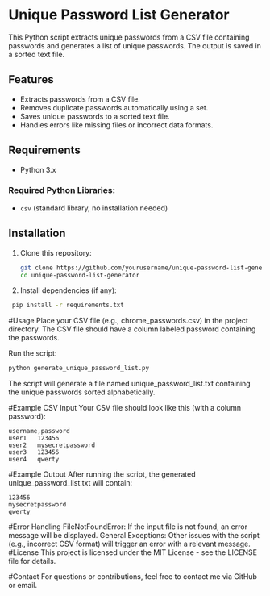 # Unique Password List Generator

This Python script extracts unique passwords from a CSV file containing passwords and generates a list of unique passwords. The output is saved in a sorted text file.

## Features
- Extracts passwords from a CSV file.
- Removes duplicate passwords automatically using a set.
- Saves unique passwords to a sorted text file.
- Handles errors like missing files or incorrect data formats.

## Requirements
- Python 3.x

### Required Python Libraries:
- `csv` (standard library, no installation needed)

## Installation

1. Clone this repository:
   ```bash
   git clone https://github.com/yourusername/unique-password-list-generator.git
   cd unique-password-list-generator
   ```
2. Install dependencies (if any):
  ```bash
   pip install -r requirements.txt
   ```
#Usage
Place your CSV file (e.g., chrome_passwords.csv) in the project directory. The CSV file should have a column labeled password containing the passwords.

Run the script:

```bash
python generate_unique_password_list.py
```
The script will generate a file named unique_password_list.txt containing the unique passwords sorted alphabetically.

#Example CSV Input
Your CSV file should look like this (with a column password):
```csv
username,password
user1	123456
user2	mysecretpassword
user3	123456
user4	qwerty
```
#Example Output
After running the script, the generated unique_password_list.txt will contain:
```csv
123456
mysecretpassword
qwerty
```
#Error Handling
FileNotFoundError: If the input file is not found, an error message will be displayed.
General Exceptions: Other issues with the script (e.g., incorrect CSV format) will trigger an error with a relevant message.
#License
This project is licensed under the MIT License - see the LICENSE file for details.

#Contact
For questions or contributions, feel free to contact me via GitHub or email.
